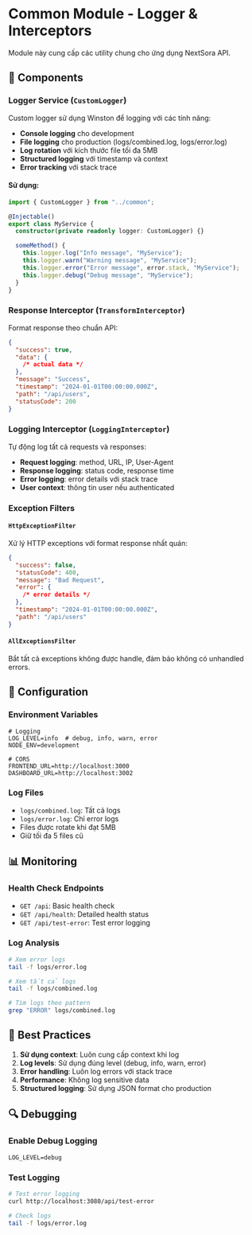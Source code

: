 # Common Module - Logger & Interceptors

Module này cung cấp các utility chung cho ứng dụng NextSora API.

## 🎯 Components

### Logger Service (`CustomLogger`)

Custom logger sử dụng Winston để logging với các tính năng:

- **Console logging** cho development
- **File logging** cho production (logs/combined.log, logs/error.log)
- **Log rotation** với kích thước file tối đa 5MB
- **Structured logging** với timestamp và context
- **Error tracking** với stack trace

#### Sử dụng:

```typescript
import { CustomLogger } from "../common";

@Injectable()
export class MyService {
  constructor(private readonly logger: CustomLogger) {}

  someMethod() {
    this.logger.log("Info message", "MyService");
    this.logger.warn("Warning message", "MyService");
    this.logger.error("Error message", error.stack, "MyService");
    this.logger.debug("Debug message", "MyService");
  }
}
```

### Response Interceptor (`TransformInterceptor`)

Format response theo chuẩn API:

```json
{
  "success": true,
  "data": {
    /* actual data */
  },
  "message": "Success",
  "timestamp": "2024-01-01T00:00:00.000Z",
  "path": "/api/users",
  "statusCode": 200
}
```

### Logging Interceptor (`LoggingInterceptor`)

Tự động log tất cả requests và responses:

- **Request logging**: method, URL, IP, User-Agent
- **Response logging**: status code, response time
- **Error logging**: error details với stack trace
- **User context**: thông tin user nếu authenticated

### Exception Filters

#### `HttpExceptionFilter`

Xử lý HTTP exceptions với format response nhất quán:

```json
{
  "success": false,
  "statusCode": 400,
  "message": "Bad Request",
  "error": {
    /* error details */
  },
  "timestamp": "2024-01-01T00:00:00.000Z",
  "path": "/api/users"
}
```

#### `AllExceptionsFilter`

Bắt tất cả exceptions không được handle, đảm bảo không có unhandled errors.

## 🔧 Configuration

### Environment Variables

```env
# Logging
LOG_LEVEL=info  # debug, info, warn, error
NODE_ENV=development

# CORS
FRONTEND_URL=http://localhost:3000
DASHBOARD_URL=http://localhost:3002
```

### Log Files

- `logs/combined.log`: Tất cả logs
- `logs/error.log`: Chỉ error logs
- Files được rotate khi đạt 5MB
- Giữ tối đa 5 files cũ

## 📊 Monitoring

### Health Check Endpoints

- `GET /api`: Basic health check
- `GET /api/health`: Detailed health status
- `GET /api/test-error`: Test error logging

### Log Analysis

```bash
# Xem error logs
tail -f logs/error.log

# Xem tất cả logs
tail -f logs/combined.log

# Tìm logs theo pattern
grep "ERROR" logs/combined.log
```

## 🚀 Best Practices

1. **Sử dụng context**: Luôn cung cấp context khi log
2. **Log levels**: Sử dụng đúng level (debug, info, warn, error)
3. **Error handling**: Luôn log errors với stack trace
4. **Performance**: Không log sensitive data
5. **Structured logging**: Sử dụng JSON format cho production

## 🔍 Debugging

### Enable Debug Logging

```env
LOG_LEVEL=debug
```

### Test Logging

```bash
# Test error logging
curl http://localhost:3080/api/test-error

# Check logs
tail -f logs/error.log
```
